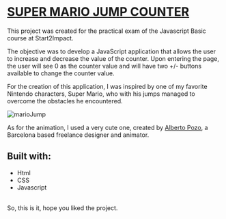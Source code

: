 <h1><a target="_blank" href="https://supermariojump-counter.netlify.app"/>SUPER MARIO JUMP COUNTER</a></h1>
<p>This project was created for the practical exam of the Javascript Basic course at Start2Impact.</p>
<p>The objective was to develop a JavaScript application that allows the user to increase and decrease the value of the counter. 
Upon entering the page, the user will see 0 as the counter value and will have two +/- buttons available to change the counter value.</p>

<p>For the creation of this application, I was inspired by one of my favorite Nintendo characters, Super Mario, who with his jumps managed to overcome the obstacles he encountered.</p>

![marioJump](https://github.com/davfrau94/superMarioJump-counter/assets/148484159/fb89107d-f09e-4858-b032-00e6004c90b5)

<p>As for the animation, I used a very cute one, created by <a href="https://www.albertopozo.com">Alberto Pozo</a>, a Barcelona based freelance designer and animator.</p>

<h2>Built with:</h2>
<ul>
<li>Html</li>
<li>CSS</li>
<li>Javascript</li>
</ul>
<br>
<footer>So, this is it, hope you liked the project.</footer>

